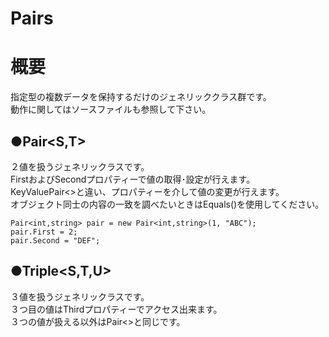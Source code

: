 # Pairs
**概要**
==========
指定型の複数データを保持するだけのジェネリッククラス群です。  
動作に関してはソースファイルも参照して下さい。

●**Pair&lt;S,T&gt;**
------
２値を扱うジェネリックラスです。  
FirstおよびSecondプロパティーで値の取得･設定が行えます。  
KeyValuePair&lt;&gt;と違い、プロパティーを介して値の変更が行えます。  
オブジェクト同士の内容の一致を調べたいときはEquals()を使用してください。  

    Pair<int,string> pair = new Pair<int,string>(1, "ABC");
    pair.First = 2;
    pair.Second = "DEF";

●**Triple&lt;S,T,U&gt;**
------
３値を扱うジェネリックラスです。  
３つ目の値はThirdプロパティーでアクセス出来ます。  
３つの値が扱える以外はPair&lt;&gt;と同じです。  

